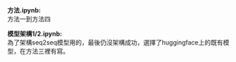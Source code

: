 **方法.ipynb:**   
方法一到方法四

**模型架構1/2.ipynb:**  
為了架構seq2seq模型用的，最後仍沒架構成功，選擇了huggingface上的既有模型，在方法三裡有寫。